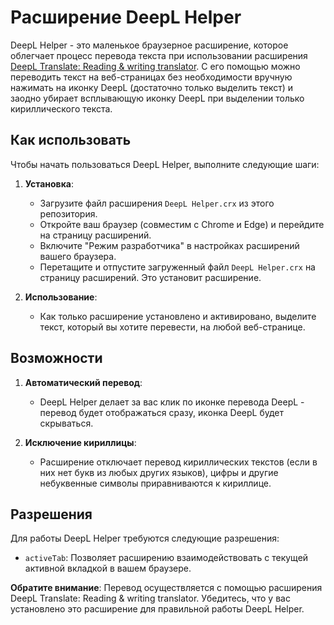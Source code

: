 # Расширение DeepL Helper

DeepL Helper - это маленькое браузерное расширение, которое облегчает процесс перевода текста при использовании расширения [DeepL Translate: Reading & writing translator](https://chrome.google.com/webstore/detail/deepl-translate-reading-w/cofdbpoegempjloogbagkncekinflcnj). C его помощью можно переводить текст на веб-страницах без необходимости вручную нажимать на иконку DeepL (достаточно только выделить текст) и заодно убирает всплывающую иконку DeepL при выделении только кириллического текста.

## Как использовать

Чтобы начать пользоваться DeepL Helper, выполните следующие шаги:

1. **Установка**:
   - Загрузите файл расширения `DeepL Helper.crx` из этого репозитория.
   - Откройте ваш браузер (совместим с Chrome и Edge) и перейдите на страницу расширений.
   - Включите "Режим разработчика" в настройках расширений вашего браузера.
   - Перетащите и отпустите загруженный файл `DeepL Helper.crx` на страницу расширений. Это установит расширение.

2. **Использование**:
   - Как только расширение установлено и активировано, выделите текст, который вы хотите перевести, на любой веб-странице.

## Возможности

1. **Автоматический перевод**:
   - DeepL Helper делает за вас клик по иконке перевода DeepL - перевод будет отображаться сразу, иконка DeepL будет скрываться.

2. **Исключение кириллицы**:
   - Расширение отключает перевод кириллических текстов (если в них нет букв из любых других языков), цифры и другие небуквенные символы приравниваются к кириллице.

## Разрешения

Для работы DeepL Helper требуются следующие разрешения:

- `activeTab`: Позволяет расширению взаимодействовать с текущей активной вкладкой в вашем браузере.

**Обратите внимание**: Перевод осуществляется с помощью расширения DeepL Translate: Reading & writing translator. Убедитесь, что у вас установлено это расширение для правильной работы DeepL Helper.
